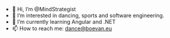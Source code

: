 - 👋 Hi, I’m @MindStrategist
- 👀 I’m interested in dancing, sports and software engineering.
- 🌱 I’m currently learning Angular and .NET
- 📫 How to reach me: dance@boevan.eu

<!---
MindStrategist/MindStrategist is a ✨ special ✨ repository because its `README.md` (this file) appears on your GitHub profile.
You can click the Preview link to take a look at your changes.
--->
